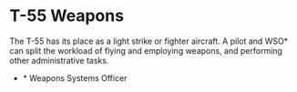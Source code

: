 # T-55 Weapons

The T-55 has its place as a light strike or fighter aircraft. A pilot and WSO\* can split the workload of flying and employing weapons, and performing other administrative tasks.

- \* Weapons Systems Officer
